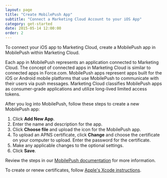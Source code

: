 ```yaml
---
layout: page
title: "Create MobilePush App"
subtitle: "Connect a Marketing Cloud Account to your iOS App"
category: get-started
date: 2015-05-14 12:00:00
order: 2
---
```

To connect your iOS app to Marketing Cloud, create a MobilePush app in MobilePush within Marketing Cloud.

Each app in MobilePush represents an application connected to Marketing Cloud. The concept of connected apps in Marketing Cloud is similar to connected apps in Force.com. MobilePush apps represent apps built for the iOS or Android mobile platforms that use MobilePush to communicate with their users via push messages. Marketing Cloud classifies MobilePush apps as consumer-grade applications and utilize long-lived limited access tokens.

After you log into MobilePush, follow these steps to create a new MobilePush app:

1. Click **Add New App**.
1. Enter the name and description for the app.
1. Click **Choose file** and upload the icon for the MobilePush app.
1. To upload an APNS certificate, click **Change** and choose the certificate on your computer to upload. Enter the password for the certificate.
1. Make any applicable changes to the optional settings.
1. Click **Save**.

Review the steps in our [MobilePush documentation](https://help.marketingcloud.com/en/documentation/mobilepush/administering_your_mobilepush_account/add_provisioning_info_to_your_app_center_app/) for more information.

To create or renew certificates, follow [Apple's Xcode instructions](http://help.apple.com/xcode/mac/current/#/dev11b059073).
